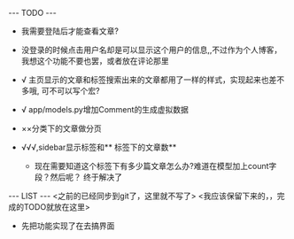 --- TODO ---
* 我需要登陆后才能查看文章?
* 没登录的时候点击用户名却是可以显示这个用户的信息,,不过作为个人博客，我想这个功能不要也罢，或者放在评论那里

* √ 主页显示的文章和标签搜索出来的文章都用了一样的样式，实现起来也差不多哦, 可不可以写个宏?
* √ app/models.py增加Comment的生成虚拟数据

* ××分类下的文章做分页
* √√√,sidebar显示标签和** 标签下的文章数**
    * 现在需要知道这个标签下有多少篇文章怎么办?难道在模型加上count字段？然后呢？
        终于解决了



--- LIST ---
<之前的已经同步到git了，这里就不写了>
<我应该保留下来的，，完成的TODO就放在这里>
* 先把功能实现了在去搞界面

